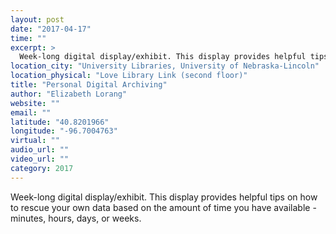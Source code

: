 ```yaml
---
layout: post
date: "2017-04-17"
time: ""
excerpt: >
  Week-long digital display/exhibit. This display provides helpful tips on how to rescue your own data based on the amount of time you have ...
location_city: "University Libraries, University of Nebraska-Lincoln"
location_physical: "Love Library Link (second floor)"
title: "Personal Digital Archiving"
author: "Elizabeth Lorang"
website: ""
email: ""
latitude: "40.8201966"
longitude: "-96.7004763"
virtual: ""
audio_url: ""
video_url: ""
category: 2017
---
```


Week-long digital display/exhibit. This display provides helpful tips on how to rescue your own data based on the amount of time you have available - minutes, hours, days, or weeks.
